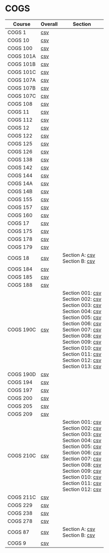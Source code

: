 # COGS

| Course | Overall | Section |
| ------ | ------- | ------- |
| COGS 1 | [csv](https://github.com/UCSD-Historical-Enrollment-Data/2024Spring/blob/main/overall/COGS%201.csv) |  |
| COGS 10 | [csv](https://github.com/UCSD-Historical-Enrollment-Data/2024Spring/blob/main/overall/COGS%2010.csv) |  |
| COGS 100 | [csv](https://github.com/UCSD-Historical-Enrollment-Data/2024Spring/blob/main/overall/COGS%20100.csv) |  |
| COGS 101A | [csv](https://github.com/UCSD-Historical-Enrollment-Data/2024Spring/blob/main/overall/COGS%20101A.csv) |  |
| COGS 101B | [csv](https://github.com/UCSD-Historical-Enrollment-Data/2024Spring/blob/main/overall/COGS%20101B.csv) |  |
| COGS 101C | [csv](https://github.com/UCSD-Historical-Enrollment-Data/2024Spring/blob/main/overall/COGS%20101C.csv) |  |
| COGS 107A | [csv](https://github.com/UCSD-Historical-Enrollment-Data/2024Spring/blob/main/overall/COGS%20107A.csv) |  |
| COGS 107B | [csv](https://github.com/UCSD-Historical-Enrollment-Data/2024Spring/blob/main/overall/COGS%20107B.csv) |  |
| COGS 107C | [csv](https://github.com/UCSD-Historical-Enrollment-Data/2024Spring/blob/main/overall/COGS%20107C.csv) |  |
| COGS 108 | [csv](https://github.com/UCSD-Historical-Enrollment-Data/2024Spring/blob/main/overall/COGS%20108.csv) |  |
| COGS 11 | [csv](https://github.com/UCSD-Historical-Enrollment-Data/2024Spring/blob/main/overall/COGS%2011.csv) |  |
| COGS 112 | [csv](https://github.com/UCSD-Historical-Enrollment-Data/2024Spring/blob/main/overall/COGS%20112.csv) |  |
| COGS 12 | [csv](https://github.com/UCSD-Historical-Enrollment-Data/2024Spring/blob/main/overall/COGS%2012.csv) |  |
| COGS 122 | [csv](https://github.com/UCSD-Historical-Enrollment-Data/2024Spring/blob/main/overall/COGS%20122.csv) |  |
| COGS 125 | [csv](https://github.com/UCSD-Historical-Enrollment-Data/2024Spring/blob/main/overall/COGS%20125.csv) |  |
| COGS 126 | [csv](https://github.com/UCSD-Historical-Enrollment-Data/2024Spring/blob/main/overall/COGS%20126.csv) |  |
| COGS 138 | [csv](https://github.com/UCSD-Historical-Enrollment-Data/2024Spring/blob/main/overall/COGS%20138.csv) |  |
| COGS 142 | [csv](https://github.com/UCSD-Historical-Enrollment-Data/2024Spring/blob/main/overall/COGS%20142.csv) |  |
| COGS 144 | [csv](https://github.com/UCSD-Historical-Enrollment-Data/2024Spring/blob/main/overall/COGS%20144.csv) |  |
| COGS 14A | [csv](https://github.com/UCSD-Historical-Enrollment-Data/2024Spring/blob/main/overall/COGS%2014A.csv) |  |
| COGS 14B | [csv](https://github.com/UCSD-Historical-Enrollment-Data/2024Spring/blob/main/overall/COGS%2014B.csv) |  |
| COGS 155 | [csv](https://github.com/UCSD-Historical-Enrollment-Data/2024Spring/blob/main/overall/COGS%20155.csv) |  |
| COGS 157 | [csv](https://github.com/UCSD-Historical-Enrollment-Data/2024Spring/blob/main/overall/COGS%20157.csv) |  |
| COGS 160 | [csv](https://github.com/UCSD-Historical-Enrollment-Data/2024Spring/blob/main/overall/COGS%20160.csv) |  |
| COGS 17 | [csv](https://github.com/UCSD-Historical-Enrollment-Data/2024Spring/blob/main/overall/COGS%2017.csv) |  |
| COGS 175 | [csv](https://github.com/UCSD-Historical-Enrollment-Data/2024Spring/blob/main/overall/COGS%20175.csv) |  |
| COGS 178 | [csv](https://github.com/UCSD-Historical-Enrollment-Data/2024Spring/blob/main/overall/COGS%20178.csv) |  |
| COGS 179 | [csv](https://github.com/UCSD-Historical-Enrollment-Data/2024Spring/blob/main/overall/COGS%20179.csv) |  |
| COGS 18 | [csv](https://github.com/UCSD-Historical-Enrollment-Data/2024Spring/blob/main/overall/COGS%2018.csv) | Section A: [csv](https://github.com/UCSD-Historical-Enrollment-Data/2024Spring/blob/main/section/COGS%2018_A.csv)<br>Section B: [csv](https://github.com/UCSD-Historical-Enrollment-Data/2024Spring/blob/main/section/COGS%2018_B.csv) |
| COGS 184 | [csv](https://github.com/UCSD-Historical-Enrollment-Data/2024Spring/blob/main/overall/COGS%20184.csv) |  |
| COGS 185 | [csv](https://github.com/UCSD-Historical-Enrollment-Data/2024Spring/blob/main/overall/COGS%20185.csv) |  |
| COGS 188 | [csv](https://github.com/UCSD-Historical-Enrollment-Data/2024Spring/blob/main/overall/COGS%20188.csv) |  |
| COGS 190C | [csv](https://github.com/UCSD-Historical-Enrollment-Data/2024Spring/blob/main/overall/COGS%20190C.csv) | Section 001: [csv](https://github.com/UCSD-Historical-Enrollment-Data/2024Spring/blob/main/section/COGS%20190C_001.csv)<br>Section 002: [csv](https://github.com/UCSD-Historical-Enrollment-Data/2024Spring/blob/main/section/COGS%20190C_002.csv)<br>Section 003: [csv](https://github.com/UCSD-Historical-Enrollment-Data/2024Spring/blob/main/section/COGS%20190C_003.csv)<br>Section 004: [csv](https://github.com/UCSD-Historical-Enrollment-Data/2024Spring/blob/main/section/COGS%20190C_004.csv)<br>Section 005: [csv](https://github.com/UCSD-Historical-Enrollment-Data/2024Spring/blob/main/section/COGS%20190C_005.csv)<br>Section 006: [csv](https://github.com/UCSD-Historical-Enrollment-Data/2024Spring/blob/main/section/COGS%20190C_006.csv)<br>Section 007: [csv](https://github.com/UCSD-Historical-Enrollment-Data/2024Spring/blob/main/section/COGS%20190C_007.csv)<br>Section 008: [csv](https://github.com/UCSD-Historical-Enrollment-Data/2024Spring/blob/main/section/COGS%20190C_008.csv)<br>Section 009: [csv](https://github.com/UCSD-Historical-Enrollment-Data/2024Spring/blob/main/section/COGS%20190C_009.csv)<br>Section 010: [csv](https://github.com/UCSD-Historical-Enrollment-Data/2024Spring/blob/main/section/COGS%20190C_010.csv)<br>Section 011: [csv](https://github.com/UCSD-Historical-Enrollment-Data/2024Spring/blob/main/section/COGS%20190C_011.csv)<br>Section 012: [csv](https://github.com/UCSD-Historical-Enrollment-Data/2024Spring/blob/main/section/COGS%20190C_012.csv)<br>Section 013: [csv](https://github.com/UCSD-Historical-Enrollment-Data/2024Spring/blob/main/section/COGS%20190C_013.csv) |
| COGS 190D | [csv](https://github.com/UCSD-Historical-Enrollment-Data/2024Spring/blob/main/overall/COGS%20190D.csv) |  |
| COGS 194 | [csv](https://github.com/UCSD-Historical-Enrollment-Data/2024Spring/blob/main/overall/COGS%20194.csv) |  |
| COGS 197 | [csv](https://github.com/UCSD-Historical-Enrollment-Data/2024Spring/blob/main/overall/COGS%20197.csv) |  |
| COGS 200 | [csv](https://github.com/UCSD-Historical-Enrollment-Data/2024Spring/blob/main/overall/COGS%20200.csv) |  |
| COGS 205 | [csv](https://github.com/UCSD-Historical-Enrollment-Data/2024Spring/blob/main/overall/COGS%20205.csv) |  |
| COGS 209 | [csv](https://github.com/UCSD-Historical-Enrollment-Data/2024Spring/blob/main/overall/COGS%20209.csv) |  |
| COGS 210C | [csv](https://github.com/UCSD-Historical-Enrollment-Data/2024Spring/blob/main/overall/COGS%20210C.csv) | Section 001: [csv](https://github.com/UCSD-Historical-Enrollment-Data/2024Spring/blob/main/section/COGS%20210C_001.csv)<br>Section 002: [csv](https://github.com/UCSD-Historical-Enrollment-Data/2024Spring/blob/main/section/COGS%20210C_002.csv)<br>Section 003: [csv](https://github.com/UCSD-Historical-Enrollment-Data/2024Spring/blob/main/section/COGS%20210C_003.csv)<br>Section 004: [csv](https://github.com/UCSD-Historical-Enrollment-Data/2024Spring/blob/main/section/COGS%20210C_004.csv)<br>Section 005: [csv](https://github.com/UCSD-Historical-Enrollment-Data/2024Spring/blob/main/section/COGS%20210C_005.csv)<br>Section 006: [csv](https://github.com/UCSD-Historical-Enrollment-Data/2024Spring/blob/main/section/COGS%20210C_006.csv)<br>Section 007: [csv](https://github.com/UCSD-Historical-Enrollment-Data/2024Spring/blob/main/section/COGS%20210C_007.csv)<br>Section 008: [csv](https://github.com/UCSD-Historical-Enrollment-Data/2024Spring/blob/main/section/COGS%20210C_008.csv)<br>Section 009: [csv](https://github.com/UCSD-Historical-Enrollment-Data/2024Spring/blob/main/section/COGS%20210C_009.csv)<br>Section 010: [csv](https://github.com/UCSD-Historical-Enrollment-Data/2024Spring/blob/main/section/COGS%20210C_010.csv)<br>Section 011: [csv](https://github.com/UCSD-Historical-Enrollment-Data/2024Spring/blob/main/section/COGS%20210C_011.csv)<br>Section 012: [csv](https://github.com/UCSD-Historical-Enrollment-Data/2024Spring/blob/main/section/COGS%20210C_012.csv) |
| COGS 211C | [csv](https://github.com/UCSD-Historical-Enrollment-Data/2024Spring/blob/main/overall/COGS%20211C.csv) |  |
| COGS 229 | [csv](https://github.com/UCSD-Historical-Enrollment-Data/2024Spring/blob/main/overall/COGS%20229.csv) |  |
| COGS 238 | [csv](https://github.com/UCSD-Historical-Enrollment-Data/2024Spring/blob/main/overall/COGS%20238.csv) |  |
| COGS 278 | [csv](https://github.com/UCSD-Historical-Enrollment-Data/2024Spring/blob/main/overall/COGS%20278.csv) |  |
| COGS 87 | [csv](https://github.com/UCSD-Historical-Enrollment-Data/2024Spring/blob/main/overall/COGS%2087.csv) | Section A: [csv](https://github.com/UCSD-Historical-Enrollment-Data/2024Spring/blob/main/section/COGS%2087_A.csv)<br>Section B: [csv](https://github.com/UCSD-Historical-Enrollment-Data/2024Spring/blob/main/section/COGS%2087_B.csv) |
| COGS 9 | [csv](https://github.com/UCSD-Historical-Enrollment-Data/2024Spring/blob/main/overall/COGS%209.csv) |  |
